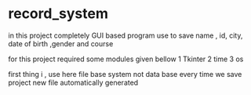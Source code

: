 # record_system

in this project completely GUI based 
program use to save name , id, city, date of birth ,gender and course 

for this project required some modules given bellow
1 Tkinter
2 time
3 os

first thing i , use here file base system not data base
every time we save project new file automatically generated
